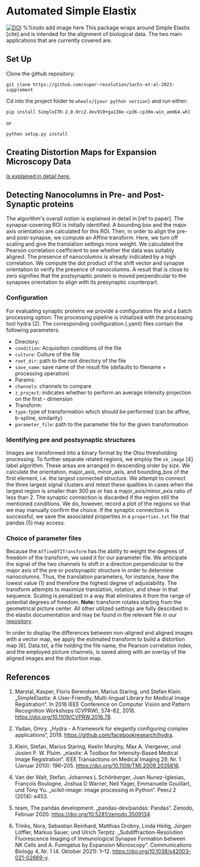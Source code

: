 # Automated Simple Elastix
[![DOI](https://zenodo.org/badge/DOI/10.5281/zenodo.8390729.svg)](https://doi.org/10.5281/zenodo.8390729)
%%todo add image here 
This package wraps around Simple Elastix [cite] and is intended for the alignment of biological data. The two main applications that are currently covered are.


## Set Up
Clone the github repository:

    git clone https://github.com/super-resolution/Sachs-et-al-2023-supplement

Cd into the project folder to `wheels/{your python version}` and run either:

    pip install SimpleITK-2.0.0rc2.dev910+ga138e-cp36-cp36m-win_amd64.whl

or

    python setup.py install

## Creating Distortion Maps for Expansion Microscopy Data
[Is explained in detail here.](https://towardsdatascience.com/using-simpleelastix-to-compare-pre-and-post-expansion-microscopy-images-660eaf992482)

## Detecting Nanocolumns in Pre- and Post-Synaptic proteins
The algorithm's overall notion is explained in detail in [ref to paper]. The synapse-covering ROI is initially identified. A bounding box and the major axis orientation are calculated for this ROI. Then, in order to align the pre- and post-synapse, we compute an Affine transform. Here, we turn off scaling and give the translation settings more weight. We calculated the Pearson correlation coefficient to see whether the data was suitably aligned. The presence of nanocolumns is already indicated by a high correlation. We compute the dot product of the shift vector and synapse orientation to verify the presence of nanocolumns. A result that is close to zero signifies that the postsynaptic protein is moved perpendicular to the synapses orientation to align with its presynaptic counterpart.



### Configuration
For evaluating synaptic proteins we provide a configuration file and a batch processing option:
The processing pipeline is initialized with the processing tool hydra (2). The corresponding configuration (.yaml) files contain the following parameters. 
- Directory: 
 - `condition`: Acquisition conditions of the file
 - `culture`: Culture of the file
 - `root_dir`: path to the root directory of the file
 - `save_name`: save name of the result file (defaults to filename + processing operation)
- Params:
 - `channels`: channels to compare
 - `z_project`: indicates whether to perform an average intensity projection on the first - dimension
- Transform:
 -	`type`: type of transformation which should be performed (can be affine, b-spline, similarity)
 - `parameter_file`: path to the parameter file for the given transformation

### Identifying pre and postsynaptic structures
Images are transformed into a binary format by the Otsu thresholding processing. To further separate related regions, we employ the `sk_image` [4] label algorithm. These areas are arranged in descending order by size. We calculate the orientation, major_axis, minor_axis, and bounding_box of the first element, i.e. the largest connected structure. We attempt to connect the three largest signal clusters and retest these qualities in cases when the largest region is smaller than 300 px or has a major_axis/minor_axis ratio of less than 2. The synaptic connection is discarded if the region still the mentioned conditions. We do, however, record a plot of the regions so that we may manually confirm the choice. If the synaptic connection is successful, we save the associated properties in a `properties.txt` file that pandas (5) may access. 

### Choice of parameter files
Because the `AffineDTITransform` has the ability to weight the degrees of freedom of the transform, we used it for our parameter file. We anticipate the signal of the two channels to shift in a direction perpendicular to the major axis of the pre or postsynaptic structure in order to determine nanocolumns. Thus, the translation parameters, for instance, have the lowest value (1) and therefore the highest degree of adjustability. The transform attempts to maximize translation, rotation, and shear in that sequence. Scaling is penalized in a way that eliminates it from the range of potential degrees of freedom.
**Note:** transform rotates starting from the geometrical picture center. All other utilized settings are fully described in the elastix documentation and may be found in the relevant file in our [repository](static/affine_noscaling_parameters.txt).

In order to display the differences between non-aligned and aligned images with a vector map, we apply the estimated transform to build a distortion map [6]. Data.txt, a file holding the file name, the Pearson correlation index, and the employed picture channels, is saved along with an overlay of the aligned images and the distortion map.


## References
1. Marstal, Kasper, Floris Berendsen, Marius Staring, und Stefan Klein. „SimpleElastix: A User-Friendly, Multi-lingual Library for Medical Image Registration“. In 2016 IEEE Conference on Computer Vision and Pattern Recognition Workshops (CVPRW), 574–82, 2016. https://doi.org/10.1109/CVPRW.2016.78.
2. Yadan, Omry. „Hydra - A framework for elegantly configuring complex applications“, 2019. https://github.com/facebookresearch/hydra.

3. Klein, Stefan, Marius Staring, Keelin Murphy, Max A. Viergever, und Josien P. W. Pluim. „elastix: A Toolbox for Intensity-Based Medical Image Registration“. IEEE Transactions on Medical Imaging 29, Nr. 1 (Januar 2010): 196–205. https://doi.org/10.1109/TMI.2009.2035616.

4. Van der Walt, Stefan, Johannes L Schönberger, Juan Nunez-Iglesias, François Boulogne, Joshua D Warner, Neil Yager, Emmanuelle Gouillart, und Tony Yu. „scikit-image: image processing in Python“. PeerJ 2 (2014): e453.

5. team, The pandas development. „pandas-dev/pandas: Pandas“. Zenodo, Februar 2020. https://doi.org/10.5281/zenodo.3509134.

6. Trinks, Nora, Sebastian Reinhard, Matthias Drobny, Linda Heilig, Jürgen Löffler, Markus Sauer, und Ulrich Terpitz. „Subdiffraction-Resolution Fluorescence Imaging of Immunological Synapse Formation between NK Cells and A. Fumigatus by Expansion Microscopy“. Communications Biology 4, Nr. 1 (4. Oktober 2021): 1–12. https://doi.org/10.1038/s42003-021-02669-y.